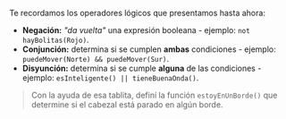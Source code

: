 Te recordamos los operadores lógicos que presentamos hasta ahora:

* **Negación:** _"da vuelta"_ una expresión booleana - ejemplo: `not hayBolitas(Rojo)`.
* **Conjunción:** determina si se cumplen **ambas** condiciones - ejemplo: `puedeMover(Norte) && puedeMover(Sur)`.
* **Disyunción:** determina si se cumple **alguna** de las condiciones - ejemplo: `esInteligente() || tieneBuenaOnda()`.

> Con la ayuda de esa tablita, definí la función `estoyEnUnBorde()` que determine si el cabezal está parado en algún borde.